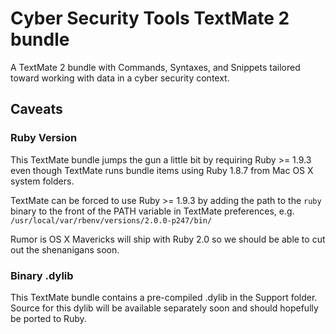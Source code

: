 # Cyber Security Tools TextMate 2 bundle

A TextMate 2 bundle with Commands, Syntaxes, and Snippets tailored toward working with data in a cyber security context.

## Caveats

### Ruby Version

This TextMate bundle jumps the gun a little bit by requiring Ruby >= 1.9.3 even though TextMate runs bundle items using Ruby 1.8.7 from Mac OS X system folders.

TextMate can be forced to use Ruby >= 1.9.3 by adding the path to the `ruby` binary to the front of the PATH variable in TextMate preferences, e.g. `/usr/local/var/rbenv/versions/2.0.0-p247/bin/`

Rumor is OS X Mavericks will ship with Ruby 2.0 so we should be able to cut out the shenanigans soon.

### Binary .dylib
This TextMate bundle contains a pre-compiled .dylib in the Support folder. Source for this dylib will be available separately soon and should hopefully be ported to Ruby.
